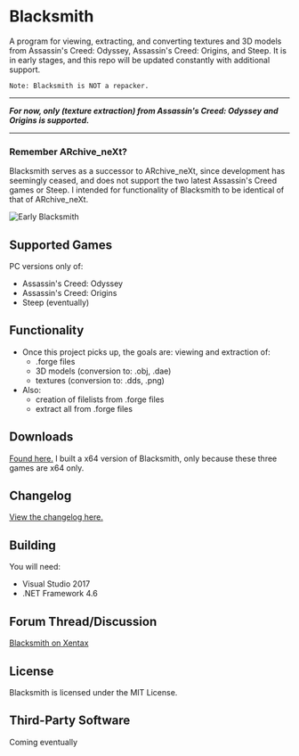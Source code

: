 # Blacksmith
A program for viewing, extracting, and converting textures and 3D models from Assassin's Creed: Odyssey, Assassin's Creed: Origins, and Steep. It is in early stages, and this repo will be updated constantly with additional support.

`Note: Blacksmith is NOT a repacker.`

----

***For now, only (texture extraction) from Assassin's Creed: Odyssey and Origins is supported.***

----

### Remember ARchive_neXt?
Blacksmith serves as a successor to ARchive_neXt, since development has seemingly ceased, and does not support the two latest Assassin's Creed games or Steep. I intended for functionality of Blacksmith to be identical of that of ARchive_neXt.

![Early Blacksmith](https://i.imgur.com/gKAsTIz.jpg)

## Supported Games
PC versions only of:
- Assassin's Creed: Odyssey
- Assassin's Creed: Origins
- Steep (eventually)

## Functionality
- Once this project picks up, the goals are: viewing and extraction of:
  - .forge files
  - 3D models (conversion to: .obj, .dae)
  - textures (conversion to: .dds, .png)
- Also:
  - creation of filelists from .forge files
  - extract all from .forge files
  
## Downloads
[Found here.](https://github.com/theawesomecoder61/Blacksmith/releases) I built a x64 version of Blacksmith, only because these three games are x64 only.

## Changelog
[View the changelog here.](https://github.com/theawesomecoder61/Blacksmith/blob/master/Changelog.md)

## Building
You will need:
- Visual Studio 2017
- .NET Framework 4.6

## Forum Thread/Discussion
[Blacksmith on Xentax](http://forum.xentax.com/viewtopic.php?f=10&t=19324&p=147450)

## License
Blacksmith is licensed under the MIT License.

## Third-Party Software
Coming eventually
